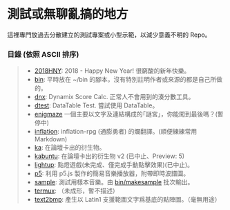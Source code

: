 # 測試或無聊亂搞的地方
這裡專門放過去分散建立的測試專案或小型示範，以減少意義不明的 Repo。

### 目錄 (依照 ASCII 排序)
<!-- [Display text](Link): Short Description. -->
> * [2018HNY](2018HNY): 2018 - Happy New Year! 很窮酸的新年快樂。
> * [bin](bin): 平時放在 ~/bin 的腳本，沒有特別註明作者或來源的都是自己所做的。
> * [dnx](dnx): Dynamix Score Calc. 正常人不會用到的湊分數工具。
> * [dtest](dtest): DataTable Test. 嘗試使用 DataTable。
> * [enigmaze](enigmaze) 一個主要以文字及連結構成的｢謎宮｣，你能闖到最後嗎？(暫停中)
> * [inflation](inflation): inflation-rpg (通膨勇者) 的爛翻譯。(順便練練常用 Markdown)
> * [ka](ka): 在論壇卡出的衍生物。
> * [kabuntu](kabuntu): 在論壇卡出的衍生物 v2 (已中止、Preview: 5)
> * [lightup](lightup): 點燈遊戲(未完成、僅完成手動點擊效果)(已中止)。
> * [p5](p5): 利用 p5.js 製作的簡易音樂播放器，附帶即時波譜圖。
> * [sample](sample): 測試用樣本音樂。由 [bin/makesample](/bin/makesample) 批次輸出。
> * [termux](termux): （未成形，暫不描述）
> * [text2bmp](text2bmp): 產生以 Latin1 支援範圍文字爲基底的點陣圖。（毫無用途）